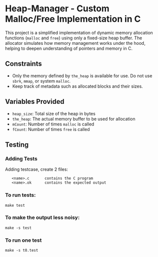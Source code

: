 # Heap-Manager - Custom Malloc/Free Implementation in C

This project is a simplified implementation of dynamic memory allocation functions (`malloc` and `free`) using only a fixed-size heap buffer. The allocator simulates how memory management works under the hood, helping to deepen understanding of pointers and memory in C.

## Constraints

- Only the memory defined by `the_heap` is available for use. Do not use `sbrk`, `mmap`, or system `malloc`.
- Keep track of metadata such as allocated blocks and their sizes.

## Variables Provided

- `heap_size`: Total size of the heap in bytes
- `the_heap`: The actual memory buffer to be used for allocation
- `mCount`: Number of times `malloc` is called
- `fCount`: Number of times `free` is called

## Testing

### Adding Tests
Adding testcase, create 2 files:

       <name>.c       contains the C program
       <name>.ok      contains the expected output

### To run tests:

    make test

### To make the output less noisy:

    make -s test

### To run one test

    make -s t0.test